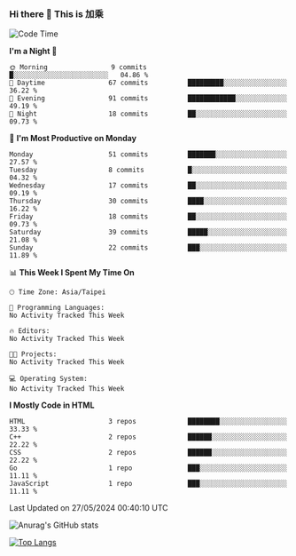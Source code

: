 ### Hi there 👋 This is 加乘



<!--START_SECTION:waka-->
![Code Time](http://img.shields.io/badge/Code%20Time-67%20hrs%205%20mins-blue)

**I'm a Night 🦉** 

```text
🌞 Morning                9 commits           █░░░░░░░░░░░░░░░░░░░░░░░░   04.86 % 
🌆 Daytime                67 commits          █████████░░░░░░░░░░░░░░░░   36.22 % 
🌃 Evening                91 commits          ████████████░░░░░░░░░░░░░   49.19 % 
🌙 Night                  18 commits          ██░░░░░░░░░░░░░░░░░░░░░░░   09.73 % 
```
📅 **I'm Most Productive on Monday** 

```text
Monday                   51 commits          ███████░░░░░░░░░░░░░░░░░░   27.57 % 
Tuesday                  8 commits           █░░░░░░░░░░░░░░░░░░░░░░░░   04.32 % 
Wednesday                17 commits          ██░░░░░░░░░░░░░░░░░░░░░░░   09.19 % 
Thursday                 30 commits          ████░░░░░░░░░░░░░░░░░░░░░   16.22 % 
Friday                   18 commits          ██░░░░░░░░░░░░░░░░░░░░░░░   09.73 % 
Saturday                 39 commits          █████░░░░░░░░░░░░░░░░░░░░   21.08 % 
Sunday                   22 commits          ███░░░░░░░░░░░░░░░░░░░░░░   11.89 % 
```


📊 **This Week I Spent My Time On** 

```text
🕑︎ Time Zone: Asia/Taipei

💬 Programming Languages: 
No Activity Tracked This Week

🔥 Editors: 
No Activity Tracked This Week

🐱‍💻 Projects: 
No Activity Tracked This Week

💻 Operating System: 
No Activity Tracked This Week
```

**I Mostly Code in HTML** 

```text
HTML                     3 repos             ████████░░░░░░░░░░░░░░░░░   33.33 % 
C++                      2 repos             ██████░░░░░░░░░░░░░░░░░░░   22.22 % 
CSS                      2 repos             ██████░░░░░░░░░░░░░░░░░░░   22.22 % 
Go                       1 repo              ███░░░░░░░░░░░░░░░░░░░░░░   11.11 % 
JavaScript               1 repo              ███░░░░░░░░░░░░░░░░░░░░░░   11.11 % 
```




 Last Updated on 27/05/2024 00:40:10 UTC
<!--END_SECTION:waka-->


![Anurag's GitHub stats](https://github-readme-stats.vercel.app/api?username=40436michael&show_icons=true)

[![Top Langs](https://github-readme-stats.vercel.app/api/top-langs/?username=40436michael&layout=compact)](https://github.com/anuraghazra/github-readme-stats)



<!--
**40436michael/40436michael** is a ✨ _special_ ✨ repository because its `README.md` (this file) appears on your GitHub profile.

Here are some ideas to get you started:

- 🔭 I’m currently working on ...
- 🌱 I’m currently learning ...
- 👯 I’m looking to collaborate on ...
- 🤔 I’m looking for help with ...
- 💬 Ask me about ...
- 📫 How to reach me: ...
- 😄 Pronouns: ...
- ⚡ Fun fact: ...
-->
